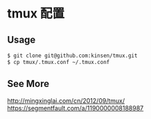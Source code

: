 # tmux 配置

## Usage

```bash
$ git clone git@github.com:kinsen/tmux.git
$ cp tmux/.tmux.conf ~/.tmux.conf
```

## See More

http://mingxinglai.com/cn/2012/09/tmux/
https://segmentfault.com/a/1190000008188987

